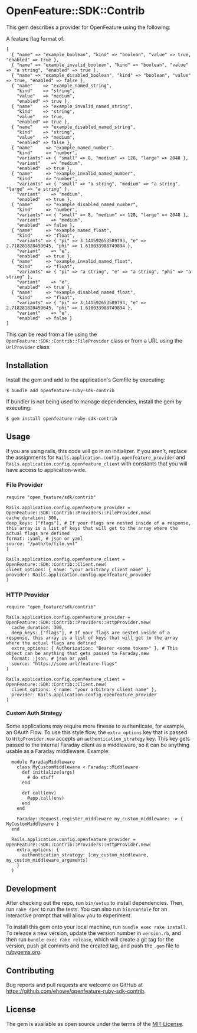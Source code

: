 # OpenFeature::SDK::Contrib

This gem describes a provider for OpenFeature using the following:

A feature flag format of:

```
[
  { "name" => "example_boolean", "kind" => "boolean", "value" => true, "enabled" => true },
  { "name" => "example_invalid_boolean", "kind" => "boolean", "value" => "a string", "enabled" => true },
  { "name" => "example_disabled_boolean", "kind" => "boolean", "value" => true, "enabled" => false },
  { "name"    => "example_named_string",
    "kind"    => "string",
    "value"   => "medium",
    "enabled" => true },
  { "name"    => "example_invalid_named_string",
    "kind"    => "string",
    "value"   => true,
    "enabled" => true },
  { "name"    => "example_disabled_named_string",
    "kind"    => "string",
    "value"   => "medium",
    "enabled" => false },
  { "name"     => "example_named_number",
    "kind"     => "number",
    "variants" => { "small" => 8, "medium" => 128, "large" => 2048 },
    "variant"    => "medium",
    "enabled"  => true },
  { "name"     => "example_invalid_named_number",
    "kind"     => "number",
    "variants" => { "small" => "a string", "medium" => "a string", "large" => "a string" },
    "variant"    => "medium",
    "enabled"  => true },
  { "name"     => "example_disabled_named_number",
    "kind"     => "number",
    "variants" => { "small" => 8, "medium" => 128, "large" => 2048 },
    "variant"    => "medium",
    "enabled"  => false },
  { "name"     => "example_named_float",
    "kind"     => "float",
    "variants" => { "pi" => 3.141592653589793, "e" => 2.718281828459045, "phi" => 1.618033988749894 },
    "variant"    => "e",
    "enabled"  => true },
  { "name"     => "example_invalid_named_float",
    "kind"     => "float",
    "variants" => { "pi" => "a string", "e" => "a string", "phi" => "a string" },
    "variant"    => "e",
    "enabled"  => true },
  { "name"     => "example_disabled_named_float",
    "kind"     => "float",
    "variants" => { "pi" => 3.141592653589793, "e" => 2.718281828459045, "phi" => 1.618033988749894 },
    "variant"    => "e",
    "enabled"  => false }
]
```

This can be read from a file using the `OpenFeature::SDK::Contrib::FileProvider` class or from a URL using the `UrlProvider` class.

## Installation

Install the gem and add to the application's Gemfile by executing:

    $ bundle add openfeature-ruby-sdk-contrib

If bundler is not being used to manage dependencies, install the gem by executing:

    $ gem install openfeature-ruby-sdk-contrib

## Usage

If you are using rails, this code will go in an initializer. If you aren't, replace the assignments for `Rails.application.config.openfeature_provider` and `Rails.application.config.openfeature_client` with constants that you will have access to application-wide.

### File Provider

```
require "open_feature/sdk/contrib"

Rails.application.config.openfeature_provider = OpenFeature::SDK::Contrib::Providers::FileProvider.new(
cache_duration: 300,
deep_keys: ["flags"], # If your flags are nested inside of a response, this array is a list of keys that will get to the array where the actual flags are defined
format: :yaml, # json or yaml
source: "/path/to/file.yml"
)

Rails.application.config.openfeature_client = OpenFeature::SDK::Contrib::Client.new(
client_options: { name: "your arbitrary client name" },
provider: Rails.application.config.openfeature_provider
)
```

### HTTP Provider

```
require "open_feature/sdk/contrib"

Rails.application.config.openfeature_provider = OpenFeature::SDK::Contrib::Providers::HttpProvider.new(
  cache_duration: 300,
  deep_keys: ["flags"], # If your flags are nested inside of a response, this array is a list of keys that will get to the array where the actual flags are defined
  extra_options: { Authorization: "Bearer <some token>" }, # This object can be anything that gets passed to Faraday.new
  format: :json, # json or yaml
  source: "https://some.url/feature-flags"
)

Rails.application.config.openfeature_client = OpenFeature::SDK::Contrib::Client.new(
  client_options: { name: "your arbitrary client name" },
  provider: Rails.application.config.openfeature_provider
)
```

#### Custom Auth Strategy

Some applications may require more finesse to authenticate, for example, an OAuth Flow. To use this style flow, the `extra_options` key that is passed to `HttpProvider.new` accepts an `authentication_strategy` key. This key gets passed to the internal Faraday client as a middleware, so it can be anything usable as a Faraday middleware. Example:

```
  module FaradayMiddleware
    class MyCustomMiddleware < Faraday::Middleware
      def initialize(args)
        # do stuff
      end

      def call(env)
        @app.call(env)
      end
    end

    Faraday::Request.register_middleware my_custom_middleware: -> { MyCustomMiddleware }
  end

  Rails.application.config.openfeature_provider = OpenFeature::SDK::Contrib::Providers::HttpProvider.new(
    extra_options: {
      authentication_strategy: [:my_custom_middleware, my_custom_middleware_arguments]
    }
  )
```

## Development

After checking out the repo, run `bin/setup` to install dependencies. Then, run `rake spec` to run the tests. You can also run `bin/console` for an interactive prompt that will allow you to experiment.

To install this gem onto your local machine, run `bundle exec rake install`. To release a new version, update the version number in `version.rb`, and then run `bundle exec rake release`, which will create a git tag for the version, push git commits and the created tag, and push the `.gem` file to [rubygems.org](https://rubygems.org).

## Contributing

Bug reports and pull requests are welcome on GitHub at https://github.com/ehowe/openfeature-ruby-sdk-contrib.

## License

The gem is available as open source under the terms of the [MIT License](https://opensource.org/licenses/MIT).
